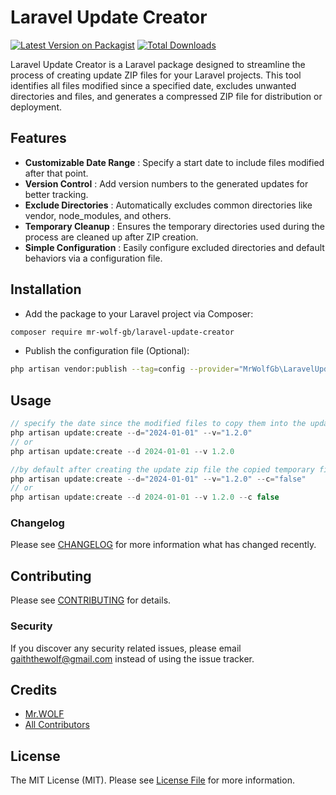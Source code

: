 # Laravel Update Creator

[![Latest Version on Packagist](https://img.shields.io/packagist/v/mr-wolf-gb/laravel-update-creator.svg?style=flat-square)](https://packagist.org/packages/mr-wolf-gb/laravel-update-creator)
[![Total Downloads](https://img.shields.io/packagist/dt/mr-wolf-gb/laravel-update-creator.svg?style=flat-square)](https://packagist.org/packages/mr-wolf-gb/laravel-update-creator)

Laravel Update Creator is a Laravel package designed to streamline the process of creating update ZIP files for your Laravel projects. This tool identifies all files modified since
a specified date, excludes unwanted directories and files, and generates a compressed ZIP file for distribution or deployment.

## Features

- **Customizable Date Range** : Specify a start date to include files modified after that point.
- **Version Control** : Add version numbers to the generated updates for better tracking.
- **Exclude Directories** : Automatically excludes common directories like vendor, node_modules, and others.
- **Temporary Cleanup** : Ensures the temporary directories used during the process are cleaned up after ZIP creation.
- **Simple Configuration** : Easily configure excluded directories and default behaviors via a configuration file.

## Installation

- Add the package to your Laravel project via Composer:

```bash
composer require mr-wolf-gb/laravel-update-creator
```

- Publish the configuration file (Optional):

```bash
php artisan vendor:publish --tag=config --provider="MrWolfGb\LaravelUpdateCreator\LaravelUpdateCreatorServiceProvider"
```

## Usage

```php
// specify the date since the modified files to copy them into the update pack
php artisan update:create --d="2024-01-01" --v="1.2.0"
// or
php artisan update:create --d 2024-01-01 --v 1.2.0

//by default after creating the update zip file the copied temporary files will be deleted, to disable the deletion of temporary files use:
php artisan update:create --d="2024-01-01" --v="1.2.0" --c="false"
// or
php artisan update:create --d 2024-01-01 --v 1.2.0 --c false
```

### Changelog

Please see [CHANGELOG](CHANGELOG.md) for more information what has changed recently.

## Contributing

Please see [CONTRIBUTING](CONTRIBUTING.md) for details.

### Security

If you discover any security related issues, please email gaiththewolf@gmail.com instead of using the issue tracker.

## Credits

- [Mr.WOLF](https://github.com/mr-wolf-gb)
- [All Contributors](../../contributors)

## License

The MIT License (MIT). Please see [License File](LICENSE.md) for more information.
